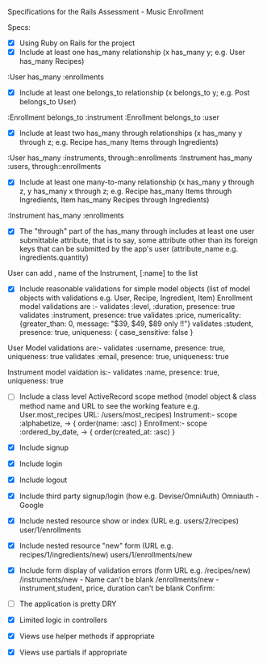 
Specifications for the Rails Assessment - Music Enrollment

Specs:
- [x] Using Ruby on Rails for the project
- [x] Include at least one has_many relationship (x has_many y; e.g. User has_many Recipes)

 :User has_many :enrollments

- [x] Include at least one belongs_to relationship (x belongs_to y; e.g. Post belongs_to User)

 :Enrollment belongs_to :instrument
 :Enrollment belongs_to :user

- [x] Include at least two has_many through relationships (x has_many y through z; e.g. Recipe has_many Items through Ingredients)

 :User has_many  :instruments, through::enrollments
 :Instrument has_many :users, through::enrollments

- [x] Include at least one many-to-many relationship (x has_many y through z, y has_many x through z; e.g. Recipe has_many Items through Ingredients, Item has_many Recipes through Ingredients)

:Instrument has_many :enrollments

- [x] The "through" part of the has_many through includes at least one user submittable attribute, that is to say, some attribute other than its foreign keys that can be submitted by the app's user (attribute_name e.g. ingredients.quantity)

User can add , name of the Instrument, [:name] to the list

- [x] Include reasonable validations for simple model objects (list of model objects with validations e.g. User, Recipe, Ingredient, Item)
Enrollment model validations are :-
validates :level, :duration, presence: true
validates :instrument, presence: true
validates :price, numericality: {greater_than: 0, message: "$39, $49, $89 only !!"}
validates :student, presence: true, uniqueness: { case_sensitive: false }

User Model validations are:-
validates :username, presence: true, uniqueness: true
validates :email, presence: true, uniqueness: true

Instrument model vaidation is:-
validates :name, presence: true, uniqueness: true


- [ ] Include a class level ActiveRecord scope method (model object & class method name and URL to see the working feature e.g. User.most_recipes URL: /users/most_recipes)
Instrument:- scope :alphabetize, -> { order(name: :asc) }
Enrollment:- scope :ordered_by_date, -> { order(created_at: :asc) }


- [x] Include signup
- [x] Include login
- [x] Include logout
- [x] Include third party signup/login (how e.g. Devise/OmniAuth)
Omniauth - Google

- [x] Include nested resource show or index (URL e.g. users/2/recipes)
user/1/enrollments
- [x] Include nested resource "new" form (URL e.g. recipes/1/ingredients/new)
users/1/enrollments/new
- [x] Include form display of validation errors (form URL e.g. /recipes/new)
/instruments/new  - Name can't be blank
/enrollments/new - instrument,student, price, duration can't be blank
Confirm:
- [ ] The application is pretty DRY
- [x] Limited logic in controllers
- [x] Views use helper methods if appropriate
- [x] Views use partials if appropriate